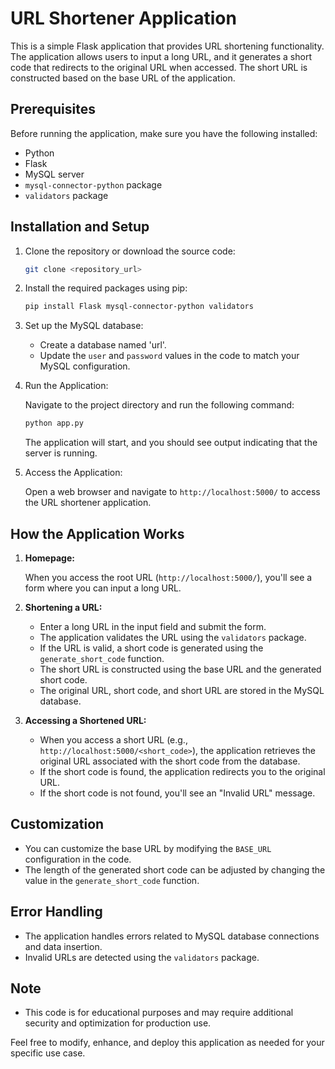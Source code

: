 # URL Shortener Application

This is a simple Flask application that provides URL shortening functionality. The application allows users to input a long URL, and it generates a short code that redirects to the original URL when accessed. The short URL is constructed based on the base URL of the application.

## Prerequisites

Before running the application, make sure you have the following installed:

- Python
- Flask
- MySQL server
- `mysql-connector-python` package
- `validators` package

## Installation and Setup

1. Clone the repository or download the source code:

   ```bash
   git clone <repository_url>
   ```

2. Install the required packages using pip:

   ```bash
   pip install Flask mysql-connector-python validators
   ```

3. Set up the MySQL database:

   - Create a database named 'url'.
   - Update the `user` and `password` values in the code to match your MySQL configuration.

4. Run the Application:

   Navigate to the project directory and run the following command:

   ```bash
   python app.py
   ```

   The application will start, and you should see output indicating that the server is running.

5. Access the Application:

   Open a web browser and navigate to `http://localhost:5000/` to access the URL shortener application.

## How the Application Works

1. **Homepage:**

   When you access the root URL (`http://localhost:5000/`), you'll see a form where you can input a long URL.

2. **Shortening a URL:**

   - Enter a long URL in the input field and submit the form.
   - The application validates the URL using the `validators` package.
   - If the URL is valid, a short code is generated using the `generate_short_code` function.
   - The short URL is constructed using the base URL and the generated short code.
   - The original URL, short code, and short URL are stored in the MySQL database.

3. **Accessing a Shortened URL:**

   - When you access a short URL (e.g., `http://localhost:5000/<short_code>`), the application retrieves the original URL associated with the short code from the database.
   - If the short code is found, the application redirects you to the original URL.
   - If the short code is not found, you'll see an "Invalid URL" message.

## Customization

- You can customize the base URL by modifying the `BASE_URL` configuration in the code.
- The length of the generated short code can be adjusted by changing the value in the `generate_short_code` function.

## Error Handling

- The application handles errors related to MySQL database connections and data insertion.
- Invalid URLs are detected using the `validators` package.

## Note

- This code is for educational purposes and may require additional security and optimization for production use.

Feel free to modify, enhance, and deploy this application as needed for your specific use case.
